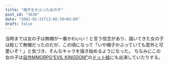 ```yaml
---
title: "帽子をかぶった女の子"
post_id: "3030"
date: "2002-01-31T13:08:39+09:00"
draft: false
---
```



当時までは女の子は無帽が一番かわいい！と言う信念があり、描いてきた女の子は総じて無帽だったのだが、この頃になって「いや帽子かぶっていても意外と可愛いぞ！」と気づき、そんなキャラを描き始めるようになった。 ちなみにこの女の子は[自作MMORPG“EVIL KINGDOM”](/tag/evil-kingdom)の[ドット絵](/dot-party)にも出演していたりする。
